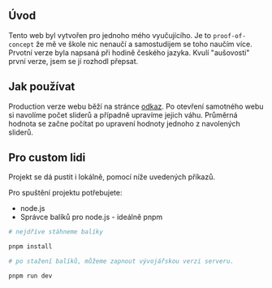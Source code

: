 ## Úvod

Tento web byl vytvořen pro jednoho mého vyučujícího. 
Je to `proof-of-concept` že mě ve škole nic nenaučí a samostudijem se toho naučím více. 
Prvotní verze byla napsaná při hodině českého jazyka. 
Kvulí "aušovosti" první verze, jsem se jí rozhodl přepsat.

## Jak používat 

Production verze webu běží na stránce [odkaz](https://habrych-web.vercel.app/).
Po otevření samotného webu si navolíme počet sliderů a případně upravíme jejich váhu. 
Průměrná hodnota se začne počítat po upravení hodnoty jednoho z navolených sliderů.

## Pro custom lidi

Projekt se dá pustit i lokálně, pomocí níže uvedených příkazů. 

Pro spuštění projektu potřebujete:
- node.js
- Správce balíků pro node.js - ideálně pnpm

```bash
# nejdříve stáhneme balíky

pnpm install

# po stažení balíků, můžeme zapnout vývojářskou verzi serveru.

pnpm run dev
```